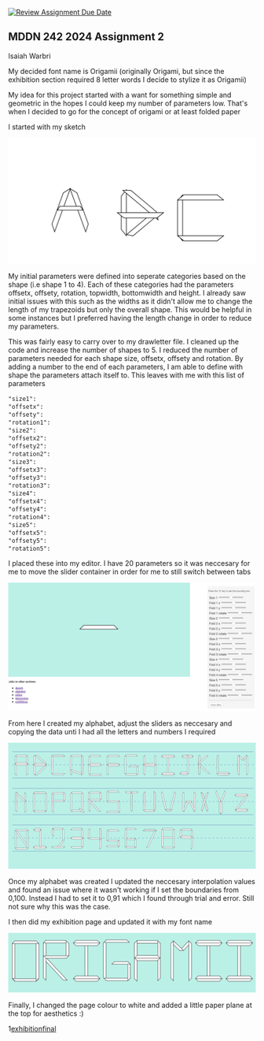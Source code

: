 [![Review Assignment Due Date](https://classroom.github.com/assets/deadline-readme-button-24ddc0f5d75046c5622901739e7c5dd533143b0c8e959d652212380cedb1ea36.svg)](https://classroom.github.com/a/xQz3oEP8)
## MDDN 242 2024 Assignment 2

Isaiah Warbri

My decided font name is Origamii (originally Origami, but since the exhibition section required 8 letter words I decide to stylize it as Origamii)

My idea for this project started with a want for something simple and geometric in the hopes I could keep my number of parameters low. That's when I decided to go for the concept of origami or at least folded paper

I started with my sketch 

![sketch](sketch.png)

My initial parameters were defined into seperate categories based on the shape (i.e shape 1 to 4). Each of these categories had the parameters offsetx, offsety, rotation, topwidth, bottomwidth and height. I already saw initial issues with this such as the widths as it didn't allow me to change the length of my trapezoids but only the overall shape. This would be helpful in some instances but I preferred having the length change in order to reduce my parameters.

This was fairly easy to carry over to my drawletter file. I cleaned up the code and increase the number of shapes to 5. I reduced the number of parameters needed for each shape size, offsetx, offsety and rotation. By adding a number to the end of each parameters, I am able to define with shape the parameters attach itself to. This leaves with me with this list of parameters

    "size1": 
    "offsetx": 
    "offsety": 
    "rotation1": 
    "size2": 
    "offsetx2": 
    "offsety2": 
    "rotation2": 
    "size3": 
    "offsetx3": 
    "offsety3": 
    "rotation3": 
    "size4":
    "offsetx4": 
    "offsety4": 
    "rotation4": 
    "size5": 
    "offsetx5": 
    "offsety5": 
    "rotation5": 

I placed these into my editor. I have 20 parameters so it was neccesary for me to move the slider container in order for me to still switch between tabs

![editor](editor.png)

From here I created my alphabet, adjust the sliders as neccesary and copying the data unti I had all the letters and numbers I required

![alphabet](alphabet.png)

Once my alphabet was created I updated the neccesary interpolation values and found an issue where it wasn't working if I set the boundaries from 0,100. Instead I had to set it to 0,91 which I found through trial and error. Still not sure why this was the case.

I then did my exhibition page and updated it with my font name 

![exhibition](exhibition.png)

Finally, I changed the page colour to white and added a little paper plane at the top for aesthetics :)

1[exhibitionfinal](exhibitionfinal.png)